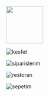 <img src="https://github.com/yamanemirhan/expo-trendyol-yemek/assets/90368997/751ebe73-af0d-4327-9410-da82771fd0c7" width="100" height="100">

![kesfet](https://github.com/yamanemirhan/expo-trendyol-yemek/assets/90368997/8f191853-ec5a-4255-91df-38c0e8acea35)

![siparislerim](https://github.com/yamanemirhan/expo-trendyol-yemek/assets/90368997/653436cb-e7b1-4b1b-8e6b-423436ebaaca)

![restoran](https://github.com/yamanemirhan/expo-trendyol-yemek/assets/90368997/3f6b4a5a-e1d0-4cfd-bc05-f26fafa0b4bd)

![sepetim](https://github.com/yamanemirhan/expo-trendyol-yemek/assets/90368997/dcfffd6d-72c5-446c-b97a-e67ba8c06980)
